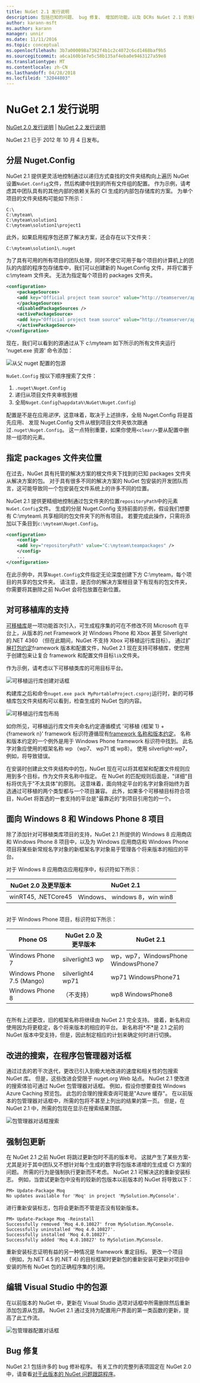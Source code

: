 ```yaml
---
title: NuGet 2.1 发行说明
description: 包括已知的问题、 bug 修复、 增加的功能，以及 DCRs NuGet 2.1 的发行说明。
author: karann-msft
ms.author: karann
manager: unnir
ms.date: 11/11/2016
ms.topic: conceptual
ms.openlocfilehash: 3b7a000098a7362f4b1c2c4072c6cd1468baf9b5
ms.sourcegitcommit: a6ca160b1e7e5c58b135af4eba0e9463127a59e8
ms.translationtype: MT
ms.contentlocale: zh-CN
ms.lasthandoff: 04/28/2018
ms.locfileid: "32044803"
---
```

# <a name="nuget-21-release-notes"></a>NuGet 2.1 发行说明

[NuGet 2.0 发行说明](../release-notes/nuget-2.0.md) | [NuGet 2.2 发行说明](../release-notes/nuget-2.2.md)

NuGet 2.1 已于 2012 年 10 月 4 日发布。

## <a name="hierarchical-nugetconfig"></a>分层 Nuget.Config

NuGet 2.1 提供更灵活地控制通过以递归方式查找的文件夹结构向上遍历 NuGet 设置`NuGet.Config`文件，然后构建中找到的所有文件组的配置。  作为示例，请考虑其中团队具有的其他内部的依赖关系的 CI 生成的内部包存储库的方案。 为单个项目的文件夹结构可能如下所示：

    C:\
    C:\myteam\
    C:\myteam\solution1
    C:\myteam\solution1\project1

此外，如果启用程序包还原了解决方案，还会存在以下文件夹：

    C:\myteam\solution1\.nuget

为了具有可用的所有项目的团队处理，同时不使它可用于每个项目的计算机上的团队的内部的程序包存储库中，我们可以创建新的 Nuget.Config 文件，并将它置于 c:\myteam 文件夹。 无法为指定每个项目的 packages 文件夹。

```xml
<configuration>
    <packageSources>
    <add key="Official project team source" value="http://teamserver/api/v2/" />
    </packageSources>
    <disabledPackageSources />
    <activePackageSource>
    <add key="Official project team source" value="http://teamserver/api/v2/" />
    </activePackageSource>
</configuration>
```

现在，我们可以看到的源通过从下 c:\myteam 如下所示的所有文件夹运行 'nuget.exe 资源' 命令添加：

![从父 nuget 配置的包源](./media/releasenotes-21-cfg-hierarchy.png)

`NuGet.Config` 按以下顺序搜索了文件：

1. `.nuget\Nuget.Config`
2. 递归从项目文件夹审核到根
3. 全局`Nuget.Config`(`%appdata%\NuGet\Nuget.Config`)

配置是不是在应用*逆序*，这意味着，取决于上述排序，全局 Nuget.Config 将是首先应用、 发现 Nuget.Config 文件从根到项目文件夹依次跟通过`.nuget\Nuget.Config`。  这一点特别重要，如果你使用`<clear/>`要从配置中删除一组项的元素。

## <a name="specify-packages-folder-location"></a>指定 packages 文件夹位置

在过去，NuGet 具有托管的解决方案的根文件夹下找到的已知 packages 文件夹从解决方案的包。  对于具有很多不同的解决方案的 NuGet 包安装的开发团队而言，这可能导致同一个包安装在文件系统上的许多不同的位置。

NuGet 2.1 提供更精细地控制通过包文件夹的位置`repositoryPath`中的元素`NuGet.Config`文件。  生成的分层 Nuget.Config 支持前面的示例，假设我们想要有 C:\myteam\ 共享相同的包文件夹下的所有项目。  若要完成此操作，只需将添加以下条目到`c:\myteam\Nuget.Config`。

```xml
<configuration>
    <config>
    <add key="repositoryPath" value="C:\myteam\teampackages" />
    </config>
    ...
</configuration>
```

在此示例中，共享`Nuget.Config`文件指定无论深度创建下方 C:\myteam，每个项目的共享的包文件夹。 请注意，是否你的解决方案根目录下有现有的包文件夹，你需要将其删除之前 NuGet 会将包放置在新位置。

## <a name="support-for-portable-libraries"></a>对可移植库的支持

[可移植库](/dotnet/standard/cross-platform/cross-platform-development-with-the-portable-class-library)是一项功能首次引入，可生成程序集的可在不修改不同 Microsoft 在平台上，从版本的.net Framework 对 Windows Phone 和 Xbox 甚至 Silverlight 的.NET 4360 （但在此期间，NuGet 不支持 Xbox 可移植运行库目标）。  通过扩展[打包约定](../create-packages/supporting-multiple-target-frameworks.md)framework 版本和配置文件，NuGet 2.1 现在支持可移植库，使您用于创建包来让复合 framework 和配置文件目标`lib`文件夹。

作为示例，请考虑以下可移植类库的可用目标平台。

![可移植运行库创建对话框](./media/releasenotes-21-plib.png)

构建库之后和命令`nuget.exe pack MyPortableProject.csproj`运行时，新的可移植库包文件夹结构可以看到，检查生成的 NuGet 包的内容。

![可移植运行库包布局](./media/releasenotes-21-plib-layout.png)

如你所见，可移植运行库文件夹命名约定遵循模式 '可移植 {框架 1} + {framework n}' framework 标识符遵循现有[framework 名称和版本约定](../reference/target-frameworks.md)。 名称和版本约定的一个例外是用于 Windows Phone framework 标识符中找到。  此名字对象应使用的框架名称 wp （wp7、 wp71 或 wp8）。 使用 silverlight-wp7，例如，将导致错误。

在安装时创建此文件夹结构中的包，NuGet 现在可以将其框架和配置文件规则应用到多个目标，作为文件夹名称中指定。  在 NuGet 的匹配规则后面是，"详细"目标将优先于"不太具体"的原则。  这意味着，面向特定平台的名字对象将始终为首选通过可移植的两个类型都与一个项目兼容。  此外，如果多个可移植目标符合项目，NuGet 将首选的一套支持的平台是"最靠近的"到项目引用包的一个。

## <a name="targeting-windows-8-and-windows-phone-8-projects"></a>面向 Windows 8 和 Windows Phone 8 项目

除了添加针对可移植类库项目的支持，NuGet 2.1 所提供的 Windows 8 应用商店和 Windows Phone 8 项目中，以及为 Windows 应用商店和 Windows Phone 项目将某些新常规名字对象的新框架名字对象易于管理各个将来版本的相应的平台。

对于 Windows 8 应用商店应用程序中，标识符如下所示：

| NuGet 2.0 及更早版本 | NuGet 2.1 |
| ---------------- | ----------- |
| winRT45, .NETCore45 | Windows、 windows 8，win win8 |

<br/>
对于 Windows Phone 项目，标识符如下所示：

| Phone OS | NuGet 2.0 及更早版本 | NuGet 2.1 |
| --- | --- | --- |
| Windows Phone 7 | silverlight3 wp | wp，wp7，WindowsPhone WindowsPhone7 |
| Windows Phone 7.5 (Mango) | silverlight4 wp71 | wp71 WindowsPhone71 |
| Windows Phone 8 | （不支持） | wp8 WindowsPhone8 |

<br/>
在所有上述更改，旧的框架名称将继续由 NuGet 2.1 完全支持。  接着，新名称应使用因为将更稳定，各个将来版本的相应的平台。 新名称将*不*是 2.1 之前的 NuGet 版本中受支持，但是，因此制定相应的计划来确定何时进行切换。

## <a name="improved-search-in-package-manager-dialog"></a>改进的搜索，在程序包管理器对话框

通过过去的若干次迭代，更改已引入到极大地改进的速度和相关性的包搜索 NuGet 库。  但是，这些改进会受限于 nuget.org Web 站点。  NuGet 2.1 使改进的搜索体验可通过 NuGet 包管理器对话框。  例如，假设你想要查找 Windows Azure Caching 预览包。  此包的合理的搜索查询可能是"Azure 缓存"。  在以前版本的包管理器对话框中，所需的包将不甚至上列出的结果的第一页。  但是，在 NuGet 2.1 中，所需的包现在显示在搜索结果顶部。

![包管理器对话框搜索](./media/releasenotes-21-vsdlg-search.png)

## <a name="force-package-update"></a>强制包更新

在 NuGet 2.1 之前 NuGet 将跳过更新包时不高的版本号。  这就产生了某些方案-尤其是对于其中团队又不想针对每个生成的数字将包版本递增的生成或 CI 方案的问题。  所需的行为是强制执行更新而不考虑。  NuGet 2.1 可解决这的重新安装标志。  例如，当尝试更新包中没有的较新的包版本以前版本的 NuGet 将导致以下：

    PM> Update-Package Moq
    No updates available for 'Moq' in project 'MySolution.MyConsole'.

进行重新安装标志，包将会更新而不管是否没有较新版本。

    PM> Update-Package Moq -Reinstall
    Successfully removed 'Moq 4.0.10827' from MySolution.MyConsole.
    Successfully uninstalled 'Moq 4.0.10827'.
    Successfully installed 'Moq 4.0.10827'.
    Successfully added 'Moq 4.0.10827' to MySolution.MyConsole.

重新安装标志证明有益的另一种情况是 framework 重定目标。 更改一个项目 （例如，为.NET 4.5 的.NET 4) 的目标框架时更新包的重新安装可更新对项目中安装的所有 NuGet 包的正确程序集的引用。

## <a name="edit-package-sources-within-visual-studio"></a>编辑 Visual Studio 中的包源

在以前版本的 NuGet 中，更新在 Visual Studio 选项对话框中所需删除然后重新添加包源从包源。  NuGet 2.1 通过支持为配置用户界面的第一类函数的更新，提高了此工作流。

![包管理器配置对话框](./media/releasenotes-21-edit-pkg-source.png)

## <a name="bug-fixes"></a>Bug 修复

NuGet 2.1 包括许多的 bug 修补程序。 有关工作的完整列表项固定在 NuGet 2.0 中，请查看[对于此版本的 NuGet 问题跟踪程序](http://nuget.codeplex.com/workitem/list/advanced?keyword=&status=Fixed&type=All&priority=All&release=NuGet%202.1&assignedTo=All&component=All&sortField=LastUpdatedDate&sortDirection=Descending&page=0)。
